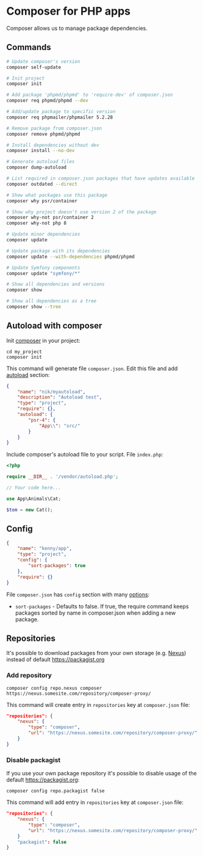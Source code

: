 # Composer for PHP apps

Composer allows us to manage package dependencies.

## Commands

```bash
# Update composer's version
composer self-update

# Init project
composer init

# Add package 'phpmd/phpmd' to 'require-dev' of composer.json
composer req phpmd/phpmd --dev

# Add/update package to specific version
composer req phpmailer/phpmailer 5.2.28

# Remove package from composer.json
composer remove phpmd/phpmd

# Install dependencies without dev
composer install --no-dev

# Generate autoload files
composer dump-autoload

# List required in composer.json packages that have updates available
composer outdated --direct

# Show what packages use this package
composer why psr/container

# Show why project doesn't use version 2 of the package
composer why-not psr/container 2
composer why-not php 8

# Update minor dependencies
composer update

# Update package with its dependencies
composer update --with-dependencies phpmd/phpmd

# Update Symfony components
composer update "symfony/*"

# Show all dependencies and versions
composer show

# Show all dependencies as a tree 
composer show --tree
```

## Autoload with composer

Init [composer](https://getcomposer.org/) in your project:

```
cd my_project
composer init
```

This command will generate file `composer.json`. 
Edit this file and add [autoload](https://getcomposer.org/doc/04-schema.md#psr-4) section:

```json
{
    "name": "nik/myautoload",
    "description": "Autoload test",
    "type": "project",
    "require": {},
    "autoload": {
        "psr-4": {
            "App\\": "src/"
        }
    }
}
```

Include composer's autoload file to your script. File `index.php`:

```php
<?php

require __DIR__ . '/vendor/autoload.php';

// Your code here...

use App\Animals\Cat;

$tom = new Cat();
```

## Config

```json
{
    "name": "kenny/app",
    "type": "project",
    "config": {
        "sort-packages": true
    },
    "require": {}
}
```

File `composer.json` has `config` section with many [options](https://getcomposer.org/doc/06-config.md):

- `sort-packages` - Defaults to false. If true, the require command keeps packages sorted by name in composer.json when adding a new package.

## Repositories

It's possible to download packages from your own storage (e.g. [Nexus](https://github.com/sonatype-nexus-community/nexus-repository-composer)) instead of default https://packagist.org

### Add repository

```
composer config repo.nexus composer https://nexus.somesite.com/repository/composer-proxy/
```

This command will create entry in `repositories` key at `composer.json` file:

```json
"repositories": {
    "nexus": {
        "type": "composer",
        "url": "https://nexus.somesite.com/repository/composer-proxy/"
    }
}
```

### Disable packagist

If you use your own package repository it's possible to disable usage of the default https://packagist.org:

```
composer config repo.packagist false
```

This command will add entry in `repositories` key at `composer.json` file:

```json
"repositories": {
    "nexus": {
        "type": "composer",
        "url": "https://nexus.somesite.com/repository/composer-proxy/"
    }
    "packagist": false
}
```
